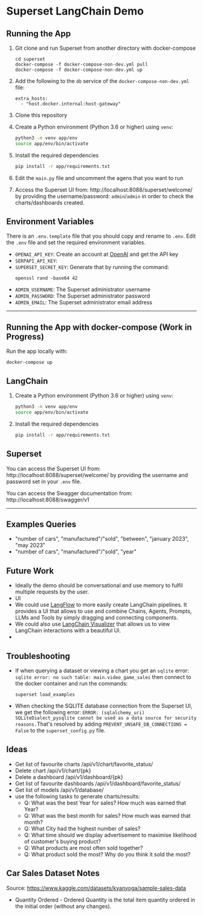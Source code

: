 # Superset LangChain Demo

## Running the App
1. Git clone and run Superset from another directory with docker-compose
   ```
   cd superset
   docker-compose -f docker-compose-non-dev.yml pull
   docker-compose -f docker-compose-non-dev.yml up
   ```
2. Add the following to the `db` service of the `docker-compose-non-dev.yml` file:
   ```
   extra_hosts:
     - "host.docker.internal:host-gateway"
   ```

3. Clone this repository 
4. Create a Python environment (Python 3.6 or higher) using `venv`:
    ``` bash
    python3 -m venv app/env
    source app/env/bin/activate
    ```
5. Install the required dependencies
    ``` bash
    pip install -r app/requirements.txt
    ```

6. Edit the `main.py` file and uncomment the agens that you want to run
7. Access the Superset UI from: http://localhost:8088/superset/welcome/ by providing the username/password: `admin`/`admin`
   in order to check the charts/dashboards created.


## Environment Variables
There is an `.env.template` file that you should copy and rename to `.env`.
Edit the `.env` file and set the required environment variables.

- `OPENAI_API_KEY`: Create an account at [OpenAI](https://platform.openai.com/) and get the API key
- `SERPAPI_API_KEY`: 
- `SUPERSET_SECRET_KEY`: Generate that by running the command:
    ```shell
    openssl rand -base64 42
    ```
- `ADMIN_USERNAME`: The Superset administrator username
- `ADMIN_PASSWORD`: The Superset administrator password
- `ADMIN_EMAIL`: The Superset administrator email address


---


## Running the App with docker-compose (Work in Progress)
Run the app locally with:
```
docker-compose up
```

## LangChain
1. Create a Python environment (Python 3.6 or higher) using `venv`:
    ``` bash
    python3 -m venv app/env
    source app/env/bin/activate
    ```
2. Install the required dependencies
    ``` bash
    pip install -r app/requirements.txt
    ```

## Superset
You can access the Superset UI from: http://localhost:8088/superset/welcome/ by providing the username and password
set in your `.env` file.

You can access the Swagger documentation from: http://localhost:8088/swagger/v1


---


## Examples Queries
- "number of cars", "manufactured"/"sold", "between", "january 2023", "may 2023"
- "number of cars", "manufactured"/"sold", "year"


## Future Work
- Ideally the demo should be conversational and use memory to fulfil multiple requests by the user.
- UI 
- We could use [LangFlow](https://github.com/logspace-ai/langflow) to more easily create LangChain pipelines. It provides 
  a UI that allows to use and combine Chains, Agents, Prompts, LLMs and Tools by simply dragging and connecting components. 
- We could also use [LangChain Visualizer](https://github.com/amosjyng/langchain-visualizer) that allows us to view
  LangChain interactions with a beautiful UI.
- 


## Troubleshooting
- If when querying a dataset or viewing a chart you get an `sqlite` error: `sqlite error: no such table: main.video_game_sales`
then connect to the docker container and run the commands:
    ```
    superset load_examples
    ```

- When checking the SQLITE database connection from the Superset UI, we get the following error:
`ERROR: (sqlalchemy_uri) SQLiteDialect_pysqlite cannot be used as a data source for security reasons.`That's resolved 
by adding `PREVENT_UNSAFE_DB_CONNECTIONS = False` to the `superset_config.py` file.


## Ideas
- Get list of favourite charts /api/v1/chart/favorite_status/
- Delete chart /api/v1/chart/{pk}
- Delete a dashboard /api/v1/dashboard/{pk}
- Get list of favourite dashboards /api/v1/dashboard/favorite_status/
- Get list of models /api/v1/database/
- use the following tasks to generate charts/results:
  - Q: What was the best Year for sales? How much was earned that Year?
  - Q: What was the best month for sales? How much was earned that month?
  - Q: What City had the highest number of sales?
  - Q: What time should we display advertisement to maximise likelihood of customer's buying product?
  - Q: What products are most often sold together?
  - Q: What product sold the most? Why do you think it sold the most? 


## Car Sales Dataset Notes
Source: https://www.kaggle.com/datasets/kyanyoga/sample-sales-data
- Quantity Ordered - Ordered Quantity is the total item quantity ordered in the initial order (without any changes). 
